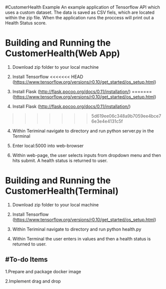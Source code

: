 #CustomerHealth Example
An example application of Tensorflow API which uses a custom dataset. The data is saved as CSV fiels, which are located within the zip file. When the application runs the proccess will print out a Health Status score.

# Building and Running the CustomerHealth(Web App)

1. Download zip folder to your local machine

2. Install Tensorflow 
<<<<<<< HEAD
(https://www.tensorflow.org/versions/r0.10/get_started/os_setup.html)

3. Install Flask
(http://flask.pocoo.org/docs/0.11/installation/)
=======
  (https://www.tensorflow.org/versions/r0.10/get_started/os_setup.html)

3. Install Flask
  (http://flask.pocoo.org/docs/0.11/installation/)
>>>>>>> 5d619ee06c348a9b7059ee4bce76e3e4e4131c5f

4. Within Teriminal navigate to directory and run python server.py in the Terminal

5. Enter local:5000 into web-browser

6. Within web-page, the user selects inputs from dropdown menu and then hits submit. A health status is returned to user.

# Building and Running the CustomerHealth(Terminal)

1. Download zip folder to your local machine

2. Install Tensorflow (https://www.tensorflow.org/versions/r0.10/get_started/os_setup.html)

4. Within Teriminal navigate to directory and run python health.py 

5. Within Terminal the user enters in values and then a health status is returned to user. 




#To-do Items
-----------------------------------
1.Prepare and package docker image

2.Implement drag and drop 
